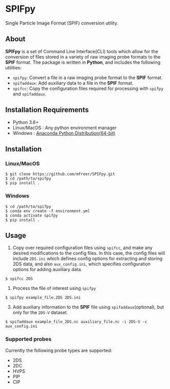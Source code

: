 # SPIFpy

Single Particle Image Format (SPIF) conversion utility.

## About

**SPIFpy** is a set of Command Line Interface(CLI) tools which allow for the conversion of files stored in a 
variety of raw imaging probe formats to the **SPIF** format. The package is written in **Python**, 
and includes the following utilities:

- `spifpy`: Convert a file in a raw imaging probe format to the **SPIF** format.
- `spifaddaux`: Add auxiliary data to a file in the **SPIF** format.
- `spifcc`: Copy the configuration files required for processing with `spifpy` and `spifaddaux`.

## Installation Requirements

- Python 3.6+
- Linux/MacOS : Any python environment manager
- Windows : [Anaconda Python Distribution(64-bit)](https://www.anaconda.com/products/individual)

## Installation

### Linux/MacOS
```
$ git clone https://github.com/mfreer/SPIFpy.git
$ cd /path/to/spifpy
$ pip install .
```

### Windows

```
$ cd /path/to/spifpy
$ conda env create -f environment.yml
$ conda activate spifpy
$ pip install .
```

<a name="usage"></a>
## Usage

1. Copy over required configuration files using `spifcc`, and make any desired modifications to the config files. In this
case, the config files will include `2DS.ini` which defines config options for extracting and storing 2DS data, and
also `aux_config.ini`, which specifies configuration options for adding auxiliary data.

```
$ spifcc 2DS
```

1. Process the file of interest using `spifpy`

```
$ spifpy example_file.2DS 2DS.ini 
```

3. Add auxiliary information to the **SPIF** file using `spifaddaux`(optional), but only for the
`2DS-V` dataset.

```
$ spifaddaux example_file_2DS.nc auxiliary_file.nc -i 2DS-V -c aux_config.ini 
```

<a name="supported-probes"></a>
### Supported probes

Currently the following probe types are supported:

- 2DS
- 2DC
- HVPS
- PIP
- CIP

